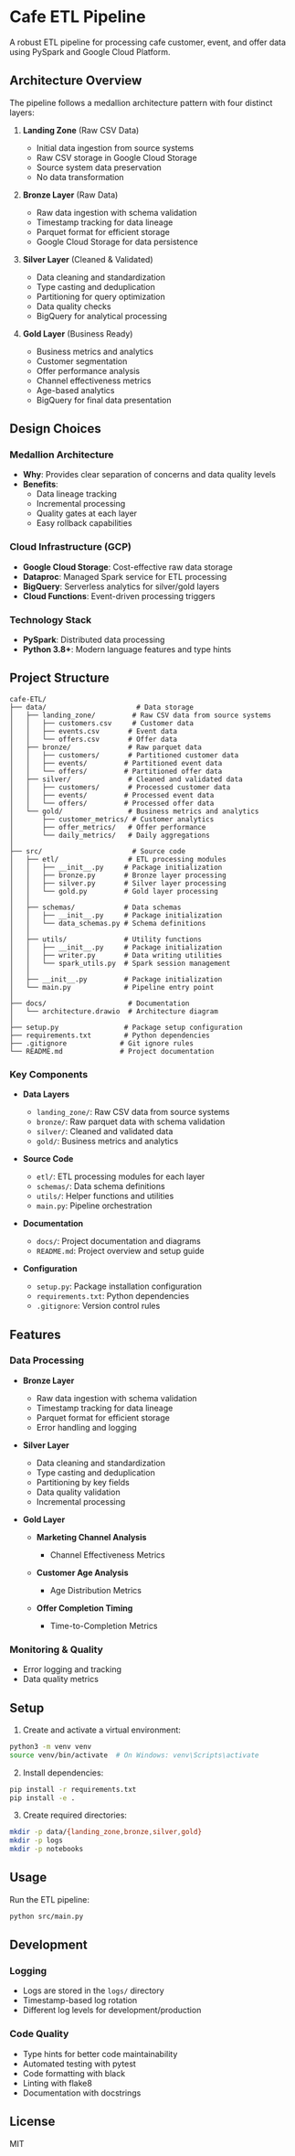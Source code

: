 # Cafe ETL Pipeline

A robust ETL pipeline for processing cafe customer, event, and offer data using PySpark and Google Cloud Platform.

## Architecture Overview

The pipeline follows a medallion architecture pattern with four distinct layers:

1. **Landing Zone** (Raw CSV Data)
   - Initial data ingestion from source systems
   - Raw CSV storage in Google Cloud Storage
   - Source system data preservation
   - No data transformation

2. **Bronze Layer** (Raw Data)
   - Raw data ingestion with schema validation
   - Timestamp tracking for data lineage
   - Parquet format for efficient storage
   - Google Cloud Storage for data persistence

3. **Silver Layer** (Cleaned & Validated)
   - Data cleaning and standardization
   - Type casting and deduplication
   - Partitioning for query optimization
   - Data quality checks
   - BigQuery for analytical processing

4. **Gold Layer** (Business Ready)
   - Business metrics and analytics
   - Customer segmentation
   - Offer performance analysis
   - Channel effectiveness metrics
   - Age-based analytics
   - BigQuery for final data presentation

## Design Choices

### Medallion Architecture
- **Why**: Provides clear separation of concerns and data quality levels
- **Benefits**: 
  - Data lineage tracking
  - Incremental processing
  - Quality gates at each layer
  - Easy rollback capabilities

### Cloud Infrastructure (GCP)
- **Google Cloud Storage**: Cost-effective raw data storage
- **Dataproc**: Managed Spark service for ETL processing
- **BigQuery**: Serverless analytics for silver/gold layers
- **Cloud Functions**: Event-driven processing triggers

### Technology Stack
- **PySpark**: Distributed data processing
- **Python 3.8+**: Modern language features and type hints


## Project Structure

```
cafe-ETL/
├── data/                      # Data storage
│   ├── landing_zone/         # Raw CSV data from source systems
│   │   ├── customers.csv     # Customer data
│   │   ├── events.csv       # Event data
│   │   └── offers.csv       # Offer data
│   ├── bronze/              # Raw parquet data
│   │   ├── customers/       # Partitioned customer data
│   │   ├── events/         # Partitioned event data
│   │   └── offers/         # Partitioned offer data
│   ├── silver/              # Cleaned and validated data
│   │   ├── customers/       # Processed customer data
│   │   ├── events/         # Processed event data
│   │   └── offers/         # Processed offer data
│   └── gold/                # Business metrics and analytics
│       ├── customer_metrics/ # Customer analytics
│       ├── offer_metrics/   # Offer performance
│       └── daily_metrics/   # Daily aggregations
│
├── src/                      # Source code
│   ├── etl/                 # ETL processing modules
│   │   ├── __init__.py     # Package initialization
│   │   ├── bronze.py       # Bronze layer processing
│   │   ├── silver.py       # Silver layer processing
│   │   └── gold.py         # Gold layer processing
│   │
│   ├── schemas/            # Data schemas
│   │   ├── __init__.py     # Package initialization
│   │   └── data_schemas.py # Schema definitions
│   │
│   ├── utils/              # Utility functions
│   │   ├── __init__.py     # Package initialization
│   │   ├── writer.py       # Data writing utilities
│   │   └── spark_utils.py  # Spark session management
│   │
│   ├── __init__.py         # Package initialization
│   └── main.py             # Pipeline entry point
│
├── docs/                    # Documentation
│   └── architecture.drawio  # Architecture diagram
│
├── setup.py                # Package setup configuration
├── requirements.txt        # Python dependencies
├── .gitignore             # Git ignore rules
└── README.md              # Project documentation
```

### Key Components

- **Data Layers**
  - `landing_zone/`: Raw CSV data from source systems
  - `bronze/`: Raw parquet data with schema validation
  - `silver/`: Cleaned and validated data
  - `gold/`: Business metrics and analytics

- **Source Code**
  - `etl/`: ETL processing modules for each layer
  - `schemas/`: Data schema definitions
  - `utils/`: Helper functions and utilities
  - `main.py`: Pipeline orchestration

- **Documentation**
  - `docs/`: Project documentation and diagrams
  - `README.md`: Project overview and setup guide

- **Configuration**
  - `setup.py`: Package installation configuration
  - `requirements.txt`: Python dependencies
  - `.gitignore`: Version control rules

## Features

### Data Processing
- **Bronze Layer**
  - Raw data ingestion with schema validation
  - Timestamp tracking for data lineage
  - Parquet format for efficient storage
  - Error handling and logging

- **Silver Layer**
  - Data cleaning and standardization
  - Type casting and deduplication
  - Partitioning by key fields
  - Data quality validation
  - Incremental processing

- **Gold Layer**
  - **Marketing Channel Analysis**
    - Channel Effectiveness Metrics
    

  - **Customer Age Analysis**
    - Age Distribution Metrics


  - **Offer Completion Timing**
    - Time-to-Completion Metrics
 
 

### Monitoring & Quality
- Error logging and tracking
- Data quality metrics


## Setup

1. Create and activate a virtual environment:
```bash
python3 -m venv venv
source venv/bin/activate  # On Windows: venv\Scripts\activate
```

2. Install dependencies:
```bash
pip install -r requirements.txt
pip install -e .
```

3. Create required directories:
```bash
mkdir -p data/{landing_zone,bronze,silver,gold}
mkdir -p logs
mkdir -p notebooks
```

## Usage

Run the ETL pipeline:
```bash
python src/main.py
```

## Development


### Logging
- Logs are stored in the `logs/` directory
- Timestamp-based log rotation
- Different log levels for development/production

### Code Quality
- Type hints for better code maintainability
- Automated testing with pytest
- Code formatting with black
- Linting with flake8
- Documentation with docstrings

## License

MIT